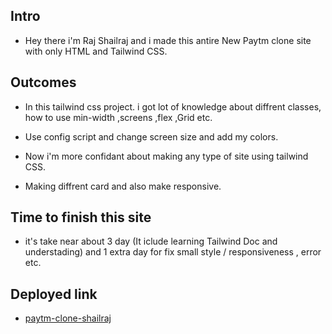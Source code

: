 ## Intro

- Hey there i'm Raj Shailraj and i made this antire New Paytm clone site with only HTML and Tailwind CSS.

## Outcomes

- In this tailwind css project. i got lot of knowledge about diffrent classes, how to use min-width ,screens ,flex ,Grid etc. 

- Use config script and change screen size and add my colors.

- Now i'm more confidant about making any type of site using tailwind CSS.

- Making diffrent card and also make responsive.


## Time to finish this site

- it's take near about 3 day (It iclude learning Tailwind Doc and understading) and 1 extra day for fix small style / responsiveness , error etc.

## Deployed link

- [paytm-clone-shailraj](https://paytm-clone-shailraj.netlify.app/)